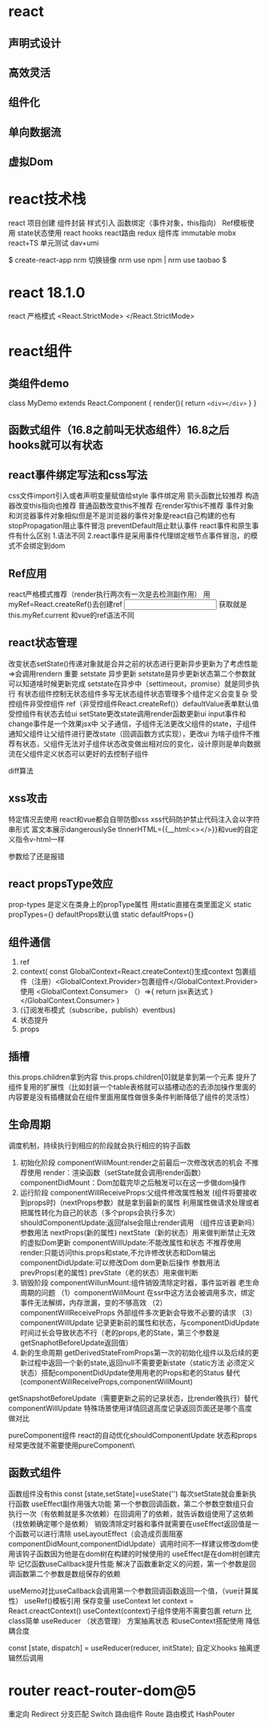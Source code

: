 # react
## 声明式设计
## 高效灵活
## 组件化
## 单向数据流
## 虚拟Dom
# react技术栈
 react 项目创建 组件封装 样式引入 函数绑定（事件对象，this指向） Ref模板使用 state状态使用
react hooks react路由 redux 组件库 immutable mobx react+TS 单元测试 dav+umi
<!-- 脚手架快速上手 -->
$ create-react-app 
nrm 切换镜像 nrm use npm  | nrm use taobao $
# react 18.1.0
react 严格模式
 <React.StrictMode>
    <App />
  </React.StrictMode>
# react组件
## 类组件demo
class MyDemo extends React.Component {
  render(){
    return `<div></div>`
  }
}
## 函数式组件（16.8之前叫无状态组件）16.8之后hooks就可以有状态

## react事件绑定写法和css写法
css文件import引入或者声明变量赋值给style
事件绑定用
箭头函数比较推荐
构造器改变this指向也推荐
普通函数改变this不推荐
在render写this不推荐
事件对象
和浏览器事件对象相似但是不是浏览器的事件对象是react自己构建的也有stopPropagation阻止事件冒泡
preventDefault阻止默认事件
react事件和原生事件有什么区别
1.语法不同 2.react事件是采用事件代理绑定根节点事件冒泡，的模式不会绑定到dom
## Ref应用
react严格模式推荐（render执行两次有一次是去检测副作用）
用myRef=React.createRef()去创建ref  <input ref={this.myRef}/>
获取就是this.myRef.current
和vue的ref语法不同
## react状态管理
改变状态setState()传递对象就是合并之前的状态进行更新异步更新为了考虑性能=>会调用rendern
重要 setstate 异步更新
setstate是异步更新状态第二个参数就可以知道啥时候更新完成
setstate在异步中（settimeout，promise）就是同步执行
有状态组件控制无状态组件多写无状态组件状态管理多个组件定义会变复杂
受控组件非受控组件 ref（非受控组件React.createRef()）defaultValue表单默认值受控组件有状态去给ui setState更改state调用render函数更新ui
input事件和change事件是一个效果jsx中
父子通信，子组件无法更改父组件的state，子组件通知父组件让父组件进行更改state（回调函数方式实现），更改ui
为啥子组件不推荐有状态，父组件无法对子组件状态改变做出相对应的变化，设计原则是单向数据流在父组件定义状态可以更好的去控制子组件
<!-- 列表渲染map需要加key -->
diff算法
## xss攻击
特定情况去使用
react和vue都会自带防御xss
xss代码防护禁止代码注入<span><span/>会以字符串形式
富文本展示dangerouslySe tInnerHTML={{__html:<></>}}和vue的自定义指令v-html一样
<!-- 接口请求头限制 -->
参数给了还是报错
## react propsType效应
prop-types
是定义在类身上的propType属性
用static直接在类里面定义 static propTypes={}
defaultProps默认值  static defaultProps={}
## 组件通信
1. ref 
2. context(
  const GlobalContext=React.createContext()生成context
  包裹组件（注册）<GlobalContext.Provider>包裹组件</GlobalContext.Provider>
  使用 <GlobalContext.Consumer>
  （）=>{
    return jsx表达式
  }
  </GlobalContext.Consumer>
) 
3. (订阅发布模式（subscribe，publish）eventbus)
4.  状态提升
5.   props
## 插槽
this.props.children拿到内容 this.props.children[0]就是拿到第一个元素
提升了组件复用的扩展性（比如封装一个table表格就可以插槽动态的去添加操作里面的内容要是没有插槽就会在组件里面用属性做很多条件判断降低了组件的灵活性）
## 生命周期
调度机制，持续执行到相应的阶段就会执行相应的钩子函数
1. 初始化阶段
componentWillMount:render之前最后一次修改状态的机会 不推荐使用
render：渲染函数（setState就会调用render函数）
componentDidMount：Dom加载完毕之后触发可以在这一步做dom操作
2. 运行阶段
componentWillReceiveProps:父组件修改属性触发 (组件将要接收到props时)（nextProps参数）就是拿到最新的属性 利用属性做请求处理或者把属性转化为自己的状态（多个props会执行多次）
shouldComponentUpdate:返回false会阻止render调用 （组件应该更新吗）参数用法 nextProps(新的属性) nextState（新的状态）用来做判断禁止无效的虚拟Dom更新 
componentWillUpdate:不能改属性和状态 不推荐使用
render:只能访问this.props和state,不允许修改状态和Dom输出
componentDidUpdate:可以修改Dom dom更新后操作
参数用法 prevProps(老的属性) prevState（老的状态）用来做判断
3. 销毁阶段
componentWillunMount:组件销毁清除定时器，事件监听器
老生命周期的问题 
（1）componentWillMount 在ssr中这方法会被调用多次，绑定事件无法解绑，内存泄漏，变的不够高效
（2）componentWillReceiveProps 外部组件多次更新会导致不必要的请求
（3）componentWillUpdate 记录更新前的属性和状态，与componentDidUpdate时间过长会导致状态不行（老的props,老的State，第三个参数是 getSnaphotBeforeUpdate返回值）
4. 新的生命周期 
   getDerivedStateFromProps第一次的初始化组件以及后续的更新过程中返回一个新的state,返回null不需要更新state（static方法 必须定义状态）搭配componentDidUpdate使用用老的Props和老的Status 替代(componentWillReceiveProps,componentWillMount)

getSnapshotBeforeUpdate（需要更新之前的记录状态，比render晚执行）替代componentWillUpdate 特殊场景使用详情回退高度记录返回页面还是哪个高度 做对比

pureComponent组件 react的自动优化shouldComponentUpdate 状态和props经常更改就不需要使用pureComponent\
## 函数式组件
<!-- hooks -->
函数组件没有this
const [state,setState]=useState('')
每次setState就会重新执行函数
useEffect副作用强大功能
第一个参数回调函数，第二个参数空数组只会执行一次（有依赖就是多次依赖）在回调用了的依赖，就告诉数组使用了这依赖（找依赖确定哪个是依赖）
销毁清除定时器和事件就需要在useEffect返回值是一个函数可以进行清除
useLayoutEffect（会造成页面阻塞componentDidMount,componentDidUpdate）调用时间不一样建议修改dom使用该钩子函数因为他是在dom树在构建的时候使用的
useEffect是在dom树创建完毕
记忆函数useCallback提升性能
解决了函数重新定义的问题，第一个参数是回调函数第二个参数是数组保存的依赖

useMemo对比useCallback会调用第一个参数回调函数返回一个值，（vue计算属性）
useRef()模板引用 保存变量
useContext let context = React.creactContext()
useContext(context)子组件使用不需要包裹 return 比class简单
useReducer （状态管理） 方案抽离状态 和useContext搭配使用 降低耦合度
<!--reducer处理器 对应 dispatch -->
<!-- initState 状态 对应 state -->
const [state, dispatch] = useReducer(reducer, initState);
自定义hooks
抽离逻辑然后调用 
# router react-router-dom@5
重定向 Redirect
分支匹配 Switch
路由组件 Route
路由模式 HashPouter